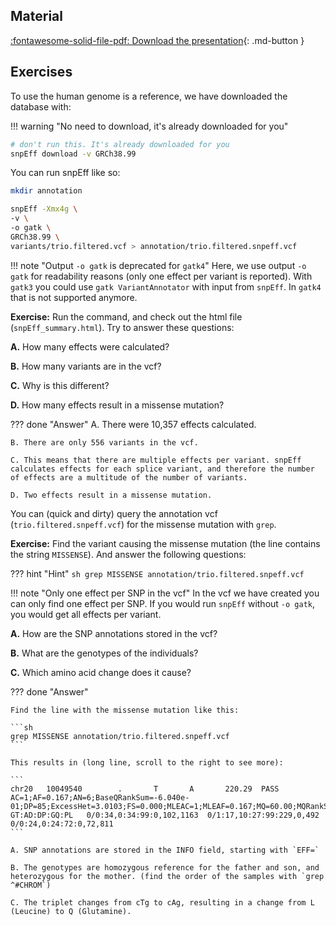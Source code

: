 
## Material

[:fontawesome-solid-file-pdf: Download the presentation](../assets/pdf/VariantAnnotation.pdf){: .md-button }

## Exercises

To use the human genome is a reference, we have downloaded the database with:

!!! warning "No need to download, it's already downloaded for you"

```sh
# don't run this. It's already downloaded for you
snpEff download -v GRCh38.99
```

You can run snpEff like so:

```sh
mkdir annotation

snpEff -Xmx4g \
-v \
-o gatk \
GRCh38.99 \
variants/trio.filtered.vcf > annotation/trio.filtered.snpeff.vcf
```

!!! note "Output `-o gatk` is deprecated for `gatk4`"
    Here, we use output `-o gatk` for readability reasons (only one effect per variant is reported). With `gatk3` you could use `gatk VariantAnnotator` with input from `snpEff`. In `gatk4` that is not supported anymore.

**Exercise:** Run the command, and check out the html file (`snpEff_summary.html`). Try to answer these questions:

**A.** How many effects were calculated?

**B.** How many variants are in the vcf?

**C.** Why is this different?

**D.** How many effects result in a missense mutation?

??? done "Answer"
    A. There were 10,357 effects calculated.

    B. There are only 556 variants in the vcf.

    C. This means that there are multiple effects per variant. snpEff calculates effects for each splice variant, and therefore the number of effects are a multitude of the number of variants.

    D. Two effects result in a missense mutation.

You can (quick and dirty) query the annotation vcf (`trio.filtered.snpeff.vcf`) for the missense mutation with `grep`.

**Exercise:** Find the variant causing the missense mutation (the line contains the string `MISSENSE`). And answer the following questions:

??? hint "Hint"
    ```sh
    grep MISSENSE annotation/trio.filtered.snpeff.vcf
    ```

!!! note "Only one effect per SNP in the vcf"
    In the vcf we have created you can only find one effect per SNP. If you would run `snpEff` without `-o gatk`, you would get all effects per variant.

**A.** How are the SNP annotations stored in the vcf?

**B.** What are the genotypes of the individuals?

**C.** Which amino acid change does it cause?

??? done "Answer"

    Find the line with the missense mutation like this:

    ```sh
    grep MISSENSE annotation/trio.filtered.snpeff.vcf
    ```

    This results in (long line, scroll to the right to see more):

    ```
    chr20   10049540        .       T       A       220.29  PASS    AC=1;AF=0.167;AN=6;BaseQRankSum=-6.040e-01;DP=85;ExcessHet=3.0103;FS=0.000;MLEAC=1;MLEAF=0.167;MQ=60.00;MQRankSum=0.00;QD=8.16;ReadPosRankSum=0.226;SOR=0.951;EFF=NON_SYNONYMOUS_CODING(MODERATE|MISSENSE|cTg/cAg|L324Q|ANKEF1|protein_coding|CODING|ENST00000378392|7)      GT:AD:DP:GQ:PL   0/0:34,0:34:99:0,102,1163  0/1:17,10:27:99:229,0,492       0/0:24,0:24:72:0,72,811
    ```

    A. SNP annotations are stored in the INFO field, starting with `EFF=`

    B. The genotypes are homozygous reference for the father and son, and heterozygous for the mother. (find the order of the samples with `grep ^#CHROM`)

    C. The triplet changes from cTg to cAg, resulting in a change from L (Leucine) to Q (Glutamine).
